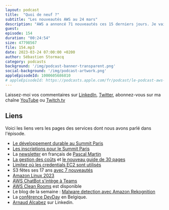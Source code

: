 ```yaml
---
layout: podcast
title:  "Quoi de neuf ?"
subtitle: "Les nouveautés AWS au 24 mars"
description: "AWS a annoncé 71 nouveautés ces 15 derniers jours. Je vais en abordé 4 cette semaine avec vous, je parlerai aussi du Summit Paris le 4 avril prochain, puis je vous ferai découvrir une newsletter en français, très complémentaire à ce podcast et une blog post de novembre dernier qui explique comment utiliser de la reconnaissance d'images pour détecter les malwares et autres virus informatiques."
guest: 
episode: 154
duration: "00:24:54"
size: 47798567
file: 154.mp3
date: 2023-03-24 07:00:00 +0200
author: Sébastien Stormacq
category: podcasts
background: '/img/podcast-banner-transparent.png'
social-background: '/img/podcast-artwork.png'
appleEpisodeId: 1000605686810
# appleEpisodeId: https://podcasts.apple.com/fr/podcast/le-podcast-aws-en-français/id1452118442
---
```


Laissez-moi vos commentaires sur [LinkedIn](https://www.linkedin.com/in/sebastienstormacq/), [Twitter](https://twitter.com/sebsto), abonnez-vous sur ma chaîne [YouTube](https://www.youtube.com/sebsto) ou [Twitch.tv](https://www.twitch.tv/sebAWS)

## Liens

Voici les liens vers les pages des services dont nous avons parlé dans l'épisode.

- [Le développement durable au Summit Paris](https://www.linkedin.com/posts/philippedesmaison_awssummit-activity-7044298939247775745-oBy_/)
- [Les inscriptions pour le Summit Paris](https://awssummitparis23.awsevents.com/ereg/index.php?eventid=734172&)
- La [newsletter](https://pmartin.substack.com/p/nouveautes-aws-1ere-quinzaine-de-mars-2023) en français de [Pascal Martin](https://pascal-martin.fr)
- [La gestion des coûts](https://aws.amazon.com/es/aws-cost-management/cost-optimization/) et [le nouveau guide de 30 pages](https://pages.awscloud.com/rs/112-TZM-766/images/ebook-aws-cloud-financial-management-guide-032023.pdf)
- [Limitez où les credentials EC2 sont utilisés](https://aws.amazon.com/blogs/security/how-to-use-policies-to-restrict-where-ec2-instance-credentials-can-be-used-from/)
- S3 fêtes ses 17 ans [avec 7 nouveautés](https://aws.amazon.com/blogs/aws/celebrate-amazon-s3s-17th-birthday-at-aws-pi-day-2023/)
- [Amazon Linux 2023](https://aws.amazon.com/blogs/aws/amazon-linux-2023-a-cloud-optimized-linux-distribution-with-long-term-support/)
- [AWS ChatBot s'intège à Teams](https://aws.amazon.com/blogs/aws/aws-chatbot-now-integrates-with-microsoft-teams/)
- [AWS Clean Rooms](https://aws.amazon.com/blogs/aws/aws-clean-rooms-now-generally-available/) est disponible
- Le blog de la semaine : [Malware detection avec Amazon Rekognition](https://aws.amazon.com/fr/blogs/machine-learning/malware-detection-and-classification-with-amazon-rekognition/)
- La [conférence DevDay](https://www.devday.be) en Belgique.
- [Arnaud Alcabez](https://www.linkedin.com/in/alcabez/) sur Linkedin.